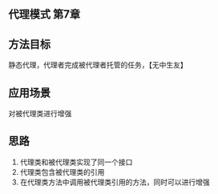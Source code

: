 ## 代理模式 第7章
## 方法目标
静态代理，代理者完成被代理者托管的任务，【无中生友】

## 应用场景
对被代理类进行增强

## 思路
1. 代理类和被代理类实现了同一个接口
2. 代理类包含被代理类的引用
3. 在代理类方法中调用被代理类引用的方法，同时可以进行增强
